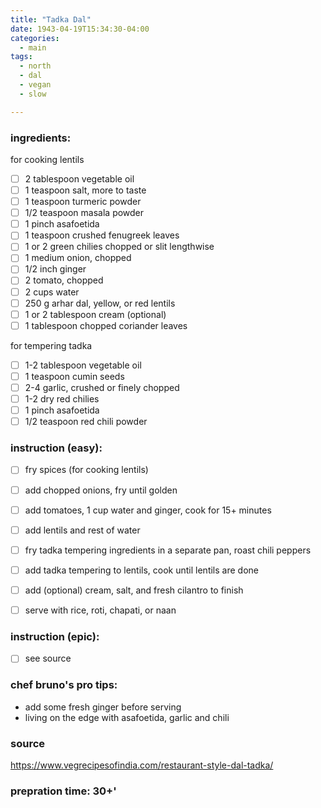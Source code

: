 ```yaml
---
title: "Tadka Dal"
date: 1943-04-19T15:34:30-04:00
categories:
  - main 
tags:
  - north
  - dal
  - vegan
  - slow

---
```


### ingredients:

for cooking lentils
- [ ] 2 tablespoon vegetable oil
- [ ] 1 teaspoon salt, more to taste
- [ ] 1 teaspoon turmeric powder
- [ ] 1/2 teaspoon masala powder
- [ ] 1 pinch asafoetida 
- [ ] 1 teaspoon crushed fenugreek leaves
- [ ] 1 or 2 green chilies chopped or slit lengthwise
- [ ] 1 medium  onion, chopped
- [ ] 1/2 inch ginger
- [ ] 2 tomato, chopped
- [ ] 2 cups water
- [ ] 250 g arhar dal, yellow, or red lentils
- [ ] 1 or 2 tablespoon cream (optional)
- [ ] 1 tablespoon chopped coriander leaves

for tempering tadka
- [ ] 1-2 tablespoon vegetable oil
- [ ] 1 teaspoon cumin seeds
- [ ] 2-4 garlic, crushed or finely chopped
- [ ] 1-2 dry red chilies
- [ ] 1 pinch asafoetida
- [ ] 1/2 teaspoon red chili powder

### instruction (easy):
- [ ] fry spices (for cooking lentils)
- [ ] add chopped onions, fry until golden
- [ ] add tomatoes, 1 cup water and ginger, cook for 15+ minutes
- [ ] add lentils and rest of water
- [ ] fry tadka tempering ingredients in a separate pan, roast chili peppers
- [ ] add tadka tempering to lentils, cook until lentils are  done
- [ ] add (optional) cream, salt, and fresh cilantro to finish
- [ ] serve with rice, roti, chapati, or naan


### instruction (epic):
- [ ] see source


### chef bruno's pro tips:

- add some fresh ginger before serving
- living on the edge with asafoetida, garlic and chili

### source

https://www.vegrecipesofindia.com/restaurant-style-dal-tadka/

### prepration time: 30+'

